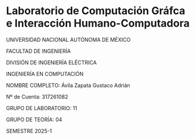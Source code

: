 # Laboratorio de Computación Gráfca e Interacción Humano-Computadora
UNIVERSIDAD NACIONAL AUTÓNOMA DE MÉXICO

FACULTAD DE INGENIERÍA

DIVISIÓN DE INGENIERÍA ELÉCTRICA

INGENIERÍA EN COMPUTACIÓN

NOMBRE COMPLETO: Ávila Zapata Gustaco Adrián

Nº de Cuenta: 317261082

GRUPO DE LABORATORIO: 11

GRUPO DE TEORÍA: 04

SEMESTRE 2025-1
